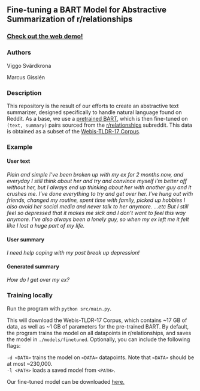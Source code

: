 ## Fine-tuning a BART Model for Abstractive Summarization of r/relationships
### [Check out the web demo!](https://sotskopa-text-summarizer.hf.space)
### Authors
Viggo Svärdkrona

Marcus Gisslén
### Description
This repository is the result of our efforts to create an abstractive text summarizer, designed specifically to handle natural language found on Reddit. As a base, we use a [pretrained BART](https://huggingface.co/facebook/bart-base), which is then fine-tuned on `(text, summary)` pairs sourced from the [r/relationships](https://www.reddit.com/r/relationships) subreddit. This data is obtained as a subset of the [Webis-TLDR-17 Corpus](https://webis.de/data/webis-tldr-17.html).  
### Example
#### User text
*Plain and simple I’ve been broken up with my ex for
2 months now, and everyday I still think about her and
try and convince myself i’m better off without her, but I
always end up thinking about her with another guy and
it crushes me. I’ve done everything to try and get over
her. I’ve hung out with friends, changed my routine, spent
time with family, picked up hobbies I also avoid her social
media and never talk to her anymore. ...etc But I still feel
so depressed that it makes me sick and I don’t want to feel
this way anymore. I’ve also always been a lonely guy, so
when my ex left me it felt like I lost a huge part of my life.*

#### User summary
*I need help coping with my post break up depression!*

#### Generated summary
*How do I get over my ex?*

### Training locally

Run the program with `python src/main.py`.

This will download the Webis-TLDR-17 Corpus, which contains ~17 GB of data, as well as ~1 GB of parameters for the pre-trained BART. By default, the program trains the model on all datapoints in r/relationships, and saves the model in `./models/finetuned`. Optionally, you can include the following flags:

`-d <DATA>` trains the model on `<DATA>` datapoints. Note that `<DATA>` should be at most ~230,000.  
`-l <PATH>` loads a saved model from `<PATH>`.

Our fine-tuned model can be downloaded [here.](https://drive.google.com/file/d/1SSe_sIB7dCyqWvWTS1V2bKv7Sz-snNYE/view?usp=sharing)
